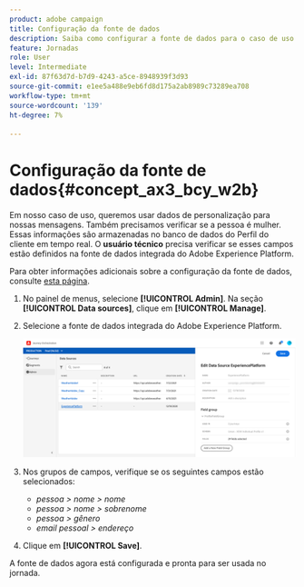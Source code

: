 ```yaml
---
product: adobe campaign
title: Configuração da fonte de dados
description: Saiba como configurar a fonte de dados para o caso de uso simples do jornada
feature: Jornadas
role: User
level: Intermediate
exl-id: 87f63d7d-b7d9-4243-a5ce-8948939f3d93
source-git-commit: e1ee5a488e9eb6fd8d175a2ab8989c73289ea708
workflow-type: tm+mt
source-wordcount: '139'
ht-degree: 7%

---
```


# Configuração da fonte de dados{#concept_ax3_bcy_w2b}

Em nosso caso de uso, queremos usar dados de personalização para nossas mensagens. Também precisamos verificar se a pessoa é mulher. Essas informações são armazenadas no banco de dados do Perfil do cliente em tempo real. O **usuário técnico** precisa verificar se esses campos estão definidos na fonte de dados integrada do Adobe Experience Platform.

Para obter informações adicionais sobre a configuração da fonte de dados, consulte [esta página](../datasource/about-data-sources.md).

1. No painel de menus, selecione **[!UICONTROL Admin]**. Na seção **[!UICONTROL Data sources]**, clique em **[!UICONTROL Manage]**.
1. Selecione a fonte de dados integrada do Adobe Experience Platform.

   ![](../assets/journey23.png)

1. Nos grupos de campos, verifique se os seguintes campos estão selecionados:

   * _pessoa > nome > nome_
   * _pessoa > nome > sobrenome_
   * _pessoa > gênero_
   * _email pessoal > endereço_

1. Clique em **[!UICONTROL Save]**.

A fonte de dados agora está configurada e pronta para ser usada no jornada.
